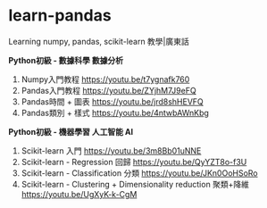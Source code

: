 # learn-pandas
Learning numpy, pandas, scikit-learn 教學|廣東話

**Python初級 - 數據科學 數據分析**
1) Numpy入門教程
https://youtu.be/t7ygnafk760
2) Pandas入門教程
https://youtu.be/ZYjhM7J9eFQ
3) Pandas時間 + 圖表
https://youtu.be/jrd8shHEVFQ
4) Pandas類別 + 樣式
https://youtu.be/4ntwbAWnKbg

**Python初級 - 機器學習 人工智能 AI**
1) Scikit-learn 入門 
https://youtu.be/3m8Bb01uNNE
2) Scikit-learn - Regression 回歸
https://youtu.be/QyYZT8o-f3U
3) Scikit-learn - Classification 分類
https://youtu.be/JKn0OoHSoRo
4) Scikit-learn - Clustering + Dimensionality reduction 聚類+降維
https://youtu.be/UgXyK-k-CgM
